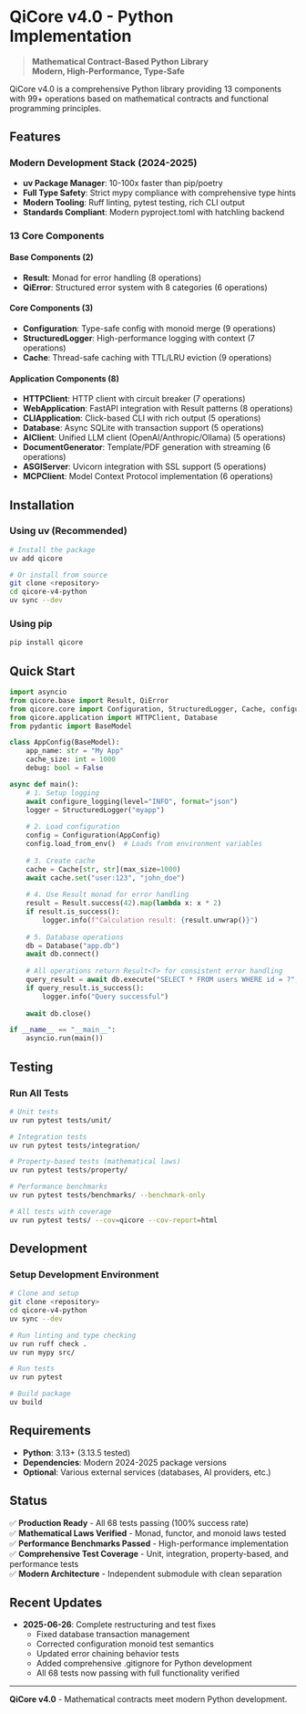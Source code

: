 # QiCore v4.0 - Python Implementation

> **Mathematical Contract-Based Python Library**  
> **Modern, High-Performance, Type-Safe**

QiCore v4.0 is a comprehensive Python library providing 13 components with 99+ operations based on mathematical contracts and functional programming principles.

## Features

### **Modern Development Stack (2024-2025)**
- **uv Package Manager**: 10-100x faster than pip/poetry
- **Full Type Safety**: Strict mypy compliance with comprehensive type hints
- **Modern Tooling**: Ruff linting, pytest testing, rich CLI output
- **Standards Compliant**: Modern pyproject.toml with hatchling backend

### **13 Core Components**

#### **Base Components (2)**
- **Result<T>**: Monad for error handling (8 operations)
- **QiError**: Structured error system with 8 categories (6 operations)

#### **Core Components (3)**  
- **Configuration**: Type-safe config with monoid merge (9 operations)
- **StructuredLogger**: High-performance logging with context (7 operations)
- **Cache**: Thread-safe caching with TTL/LRU eviction (9 operations)

#### **Application Components (8)**
- **HTTPClient**: HTTP client with circuit breaker (7 operations)
- **WebApplication**: FastAPI integration with Result patterns (8 operations)
- **CLIApplication**: Click-based CLI with rich output (5 operations)
- **Database**: Async SQLite with transaction support (5 operations)
- **AIClient**: Unified LLM client (OpenAI/Anthropic/Ollama) (5 operations)
- **DocumentGenerator**: Template/PDF generation with streaming (6 operations)
- **ASGIServer**: Uvicorn integration with SSL support (5 operations)
- **MCPClient**: Model Context Protocol implementation (6 operations)

## Installation

### **Using uv (Recommended)**
```bash
# Install the package
uv add qicore

# Or install from source
git clone <repository>
cd qicore-v4-python
uv sync --dev
```

### **Using pip**
```bash
pip install qicore
```

## Quick Start

```python
import asyncio
from qicore.base import Result, QiError
from qicore.core import Configuration, StructuredLogger, Cache, configure_logging
from qicore.application import HTTPClient, Database
from pydantic import BaseModel

class AppConfig(BaseModel):
    app_name: str = "My App"
    cache_size: int = 1000
    debug: bool = False

async def main():
    # 1. Setup logging
    await configure_logging(level="INFO", format="json")
    logger = StructuredLogger("myapp")
    
    # 2. Load configuration  
    config = Configuration(AppConfig)
    config.load_from_env()  # Loads from environment variables
    
    # 3. Create cache
    cache = Cache[str, str](max_size=1000)
    await cache.set("user:123", "john_doe")
    
    # 4. Use Result monad for error handling
    result = Result.success(42).map(lambda x: x * 2)
    if result.is_success():
        logger.info(f"Calculation result: {result.unwrap()}")
    
    # 5. Database operations
    db = Database("app.db")
    await db.connect()
    
    # All operations return Result<T> for consistent error handling
    query_result = await db.execute("SELECT * FROM users WHERE id = ?", (123,))
    if query_result.is_success():
        logger.info("Query successful")
    
    await db.close()

if __name__ == "__main__":
    asyncio.run(main())
```

## Testing

### **Run All Tests**
```bash
# Unit tests
uv run pytest tests/unit/

# Integration tests  
uv run pytest tests/integration/

# Property-based tests (mathematical laws)
uv run pytest tests/property/

# Performance benchmarks
uv run pytest tests/benchmarks/ --benchmark-only

# All tests with coverage
uv run pytest tests/ --cov=qicore --cov-report=html
```

## Development

### **Setup Development Environment**
```bash
# Clone and setup
git clone <repository>
cd qicore-v4-python
uv sync --dev

# Run linting and type checking
uv run ruff check .
uv run mypy src/

# Run tests
uv run pytest

# Build package
uv build
```

## Requirements

- **Python**: 3.13+ (3.13.5 tested)
- **Dependencies**: Modern 2024-2025 package versions
- **Optional**: Various external services (databases, AI providers, etc.)

## Status

✅ **Production Ready** - All 68 tests passing (100% success rate)  
✅ **Mathematical Laws Verified** - Monad, functor, and monoid laws tested  
✅ **Performance Benchmarks Passed** - High-performance implementation  
✅ **Comprehensive Test Coverage** - Unit, integration, property-based, and performance tests  
✅ **Modern Architecture** - Independent submodule with clean separation  

## Recent Updates

- **2025-06-26**: Complete restructuring and test fixes
  - Fixed database transaction management
  - Corrected configuration monoid test semantics  
  - Updated error chaining behavior tests
  - Added comprehensive .gitignore for Python development
  - All 68 tests now passing with full functionality verified

---

**QiCore v4.0** - Mathematical contracts meet modern Python development.